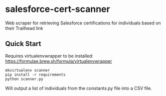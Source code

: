 # salesforce-cert-scanner
Web scraper for retrieving Salesforce certifications for individuals based on their Trailhead link

## Quick Start

Requires virtualenvwrapper to be installed:
https://formulae.brew.sh/formula/virtualenvwrapper


```
mkvirtualenv scanner
pip install -r requirements
python scanner.py
```

Will output a list of individuals from the constants.py file into a CSV file.